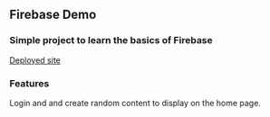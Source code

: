 ## Firebase Demo

### Simple project to learn the basics of Firebase

[Deployed site](https://fir-demo-1a8c2.web.app)

### Features
Login and and create random content to display on the home page.
